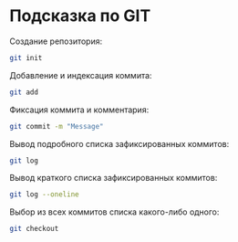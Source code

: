 # Подсказка по GIT

Создание репозитория:
```sh
git init
```

Добавление и индексация коммита:
```sh
git add
```

Фиксация коммита и комментария:
```sh
git commit -m "Message"
```

Вывод подробного списка зафиксированных коммитов:
```sh
git log
```

Вывод краткого списка зафиксированных коммитов:
```sh
git log --oneline
```

Выбор из всех коммитов списка какого-либо одного:
```sh
git checkout
```

